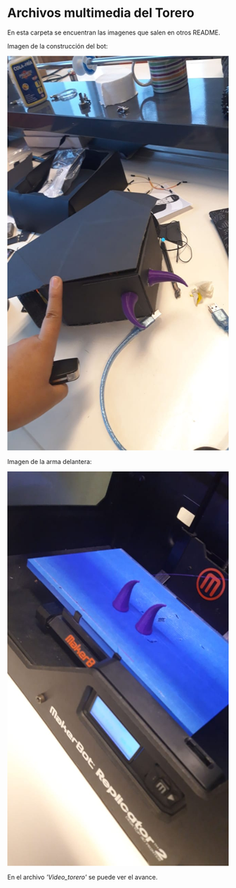 ﻿# Archivos multimedia del Torero

En esta carpeta se encuentran las imagenes que salen en otros README.

Imagen de la construcción del bot:

![construccion_torero](/multimedia/construccion_torero.jpeg)

Imagen de la arma delantera:

![cachos](/multimedia/cachos.jpeg)

En el archivo _'Video_torero'_ se puede ver el avance.